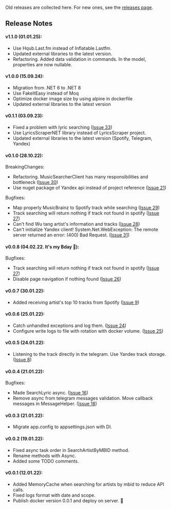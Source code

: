 Old releases are collected here. For new ones, see the [releases page](https://github.com/skuill/ConcertBuddy/releases).

## Release Notes
#### v1.1.0 (01.01.25):
* Use Hqub.Last.fm instead of Inflatable.Lastfm.
* Updated external libraries to the latest version.
* Refactoring. Added data validation in commands. In the model, properties are now nullable.

#### v1.0.0 (15.09.24):
* Migration from .NET 6 to .NET 8
* Use FakeItEasy instead of Moq
* Optimize docker image size by using alpine in dockerfile
* Updated external libraries to the latest version

#### v0.1.1 (03.09.23):
* Fixed a problem with lyric searching ([Issue 33](https://github.com/skuill/ConcertBuddy/issues/33))
* Use LyricsScraperNET library instead of LyricsScraper project.
* Updated external libraries to the latest version (Spotify, Telegram, Yandex)
  
#### v0.1.0 (28.10.22):
BreakingChanges:
 * Refactoring. MusicSearcherClient has many responsibilities and bottleneck ([Issue 30](https://github.com/skuill/ConcertBuddy/issues/30))
 * Use nuget package of Yandex api instead of project reference ([Issue 21](https://github.com/skuill/ConcertBuddy/issues/21))

Bugfixes:
 * Map properly MusicBrainz to Spotify track while searching ([Issue 29](https://github.com/skuill/ConcertBuddy/issues/29))
 * Track searching will return nothing if track not found in spotify ([Issue 27](https://github.com/skuill/ConcertBuddy/issues/27))
 * Can't find Wu tang artist's information and tracks ([Issue 28](https://github.com/skuill/ConcertBuddy/issues/28))
 * Can't initialize Yandex client! System.Net.WebException: The remote server returned an error: (400) Bad Request. ([Issue 31](https://github.com/skuill/ConcertBuddy/issues/31))
#### v0.0.8 (04.02.22. It's my Bday 🎂):
Bugfixes:
 * Track searching will return nothing if track not found in spotify ([Issue 27](https://github.com/skuill/ConcertBuddy/issues/27))
 * Disable page navigation if nothing found ([Issue 26](https://github.com/skuill/ConcertBuddy/issues/26))
#### v0.0.7 (30.01.22):
 * Added receiving artist's top 10 tracks from Spotify ([Issue 9](https://github.com/skuill/ConcertBuddy/issues/9))
#### v0.0.6 (25.01.22):
 * Catch unhandled exceptions and log them. ([Issue 24](https://github.com/skuill/ConcertBuddy/issues/24))
 * Configure write logs to file with rotation with docker volume. ([Issue 25](https://github.com/skuill/ConcertBuddy/issues/25))
#### v0.0.5 (24.01.22):
 * Listening to the track directly in the telegram. Use Yandex track storage. ([Issue 8](https://github.com/skuill/ConcertBuddy/issues/8))
#### v0.0.4 (21.01.22):
Bugfixes:
 * Made SearchLyric async. ([Issue 16](https://github.com/skuill/ConcertBuddy/issues/16))
 * Remove async from telegram messages validation. Move callback messages in MessageHelper. ([Issue 18](https://github.com/skuill/ConcertBuddy/issues/18))
#### v0.0.3 (21.01.22):
 * Migrate app.config to appsettings.json with DI.
#### v0.0.2 (19.01.22):
 * Fixed async task order in SearchArtistByMBID method. 
 * Rename methods with Async. 
 * Added some TODO comments.
#### v0.0.1 (12.01.22):
 * Added MemoryCache when searching for artists by mbid to reduce API calls. 
 * Fixed logs format with date and scope. 
 * Publish docker version 0.0.1 and deploy on server. 🎉
